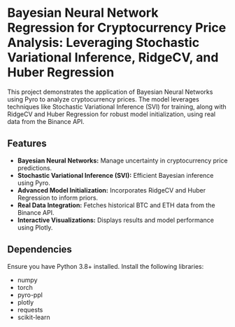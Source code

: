 # Bayesian Neural Network Regression for Cryptocurrency Price Analysis: Leveraging Stochastic Variational Inference, RidgeCV, and Huber Regression

This project demonstrates the application of Bayesian Neural Networks using Pyro to analyze cryptocurrency prices. The model leverages techniques like Stochastic Variational Inference (SVI) for training, along with RidgeCV and Huber Regression for robust model initialization, using real data from the Binance API.

## Features

- **Bayesian Neural Networks:** Manage uncertainty in cryptocurrency price predictions.
- **Stochastic Variational Inference (SVI):** Efficient Bayesian inference using Pyro.
- **Advanced Model Initialization:** Incorporates RidgeCV and Huber Regression to inform priors.
- **Real Data Integration:** Fetches historical BTC and ETH data from the Binance API.
- **Interactive Visualizations:** Displays results and model performance using Plotly.

## Dependencies

Ensure you have Python 3.8+ installed. Install the following libraries:

- numpy
- torch
- pyro-ppl
- plotly
- requests
- scikit-learn
